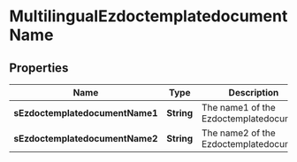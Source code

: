

# MultilingualEzdoctemplatedocumentName

## Properties

Name | Type | Description | Notes
------------ | ------------- | ------------- | -------------
**sEzdoctemplatedocumentName1** | **String** | The name1 of the Ezdoctemplatedocument |  [optional]
**sEzdoctemplatedocumentName2** | **String** | The name2 of the Ezdoctemplatedocument |  [optional]




